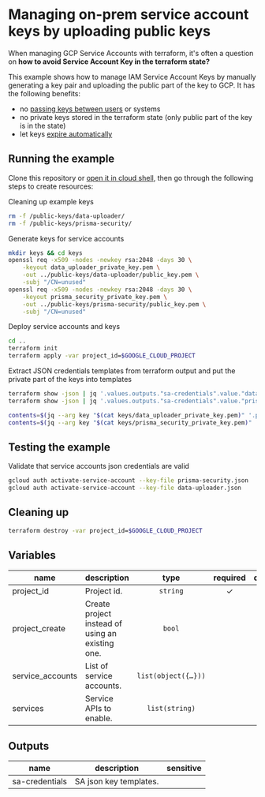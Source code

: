 # Managing on-prem service account keys by uploading public keys

When managing GCP Service Accounts with terraform, it's often a question on **how to avoid Service Account Key in the terraform state?**

This example shows how to manage IAM Service Account Keys by manually generating a key pair and uploading the public part of the key to GCP. It has the following benefits:

 - no [passing keys between users](https://cloud.google.com/iam/docs/best-practices-for-managing-service-account-keys#pass-between-users) or systems
 - no private keys stored in the terraform state (only public part of the key is in the state)
 - let keys [expire automatically](https://cloud.google.com/iam/docs/best-practices-for-managing-service-account-keys#key-expiryhaving)


## Running the example 

Clone this repository or [open it in cloud shell](https://ssh.cloud.google.com/cloudshell/editor?cloudshell_git_repo=https%3A%2F%2Fgithub.com%2Fterraform-google-modules%2Fcloud-foundation-fabric&cloudshell_print=cloud-shell-readme.txt&cloudshell_working_dir=cloud-operations%2Fonprem-sa-key-management&cloudshell_open_in_editor=cloudshell_open%2Fcloud-foundation-fabric%2Fcloud-operations%2Fonprem-sa-key-management%2Fvariables.tf), then go through the following steps to create resources:

Cleaning up example keys
```bash
rm -f /public-keys/data-uploader/
rm -f /public-keys/prisma-security/
```

Generate keys for service accounts
```bash
mkdir keys && cd keys
openssl req -x509 -nodes -newkey rsa:2048 -days 30 \
    -keyout data_uploader_private_key.pem \
    -out ../public-keys/data-uploader/public_key.pem \
    -subj "/CN=unused"
openssl req -x509 -nodes -newkey rsa:2048 -days 30 \
    -keyout prisma_security_private_key.pem \
    -out ../public-keys/prisma-security/public_key.pem \
    -subj "/CN=unused"
```

Deploy service accounts and keys
```bash
cd ..
terraform init
terraform apply -var project_id=$GOOGLE_CLOUD_PROJECT

```

Extract JSON credentials templates from terraform output and put the private part of the keys into templates
```bash
terraform show -json | jq '.values.outputs."sa-credentials".value."data-uploader"."public_key.pem" | fromjson' > data-uploader.json
terraform show -json | jq '.values.outputs."sa-credentials".value."prisma-security"."public_key.pem" | fromjson' > prisma-security.json

contents=$(jq --arg key "$(cat keys/data_uploader_private_key.pem)" '.private_key=$key' data-uploader.json) && echo "$contents" > data-uploader.json
contents=$(jq --arg key "$(cat keys/prisma_security_private_key.pem)" '.private_key=$key' prisma-security.json) && echo "$contents" > prisma-security.json
```

## Testing the example 
Validate that service accounts json credentials are valid
```bash
gcloud auth activate-service-account --key-file prisma-security.json
gcloud auth activate-service-account --key-file data-uploader.json
```

## Cleaning up
```bash
terraform destroy -var project_id=$GOOGLE_CLOUD_PROJECT
```


<!-- BEGIN TFDOC -->

## Variables

| name | description | type | required | default |
|---|---|:---:|:---:|:---:|
| project_id | Project id. | <code>string</code> | ✓ |  |
| project_create | Create project instead of using an existing one. | <code>bool</code> |  | <code>false</code> |
| service_accounts | List of service accounts. | <code title="list&#40;object&#40;&#123;&#10;  name              &#61; string&#10;  iam_project_roles &#61; list&#40;string&#41;&#10;  public_keys_path  &#61; string&#10;&#125;&#41;&#41;">list&#40;object&#40;&#123;&#8230;&#125;&#41;&#41;</code> |  | <code title="&#91;&#10;  &#123;&#10;    name &#61; &#34;data-uploader&#34;&#10;    iam_project_roles &#61; &#91;&#10;      &#34;roles&#47;bigquery.dataOwner&#34;,&#10;      &#34;roles&#47;bigquery.jobUser&#34;,&#10;      &#34;roles&#47;storage.objectAdmin&#34;&#10;    &#93;&#10;    public_keys_path &#61; &#34;public-keys&#47;data-uploader&#47;&#34;&#10;  &#125;,&#10;  &#123;&#10;    name &#61; &#34;prisma-security&#34;&#10;    iam_project_roles &#61; &#91;&#10;      &#34;roles&#47;iam.securityReviewer&#34;&#10;    &#93;&#10;    public_keys_path &#61; &#34;public-keys&#47;prisma-security&#47;&#34;&#10;  &#125;,&#10;&#93;">&#91;&#8230;&#93;</code> |
| services | Service APIs to enable. | <code>list&#40;string&#41;</code> |  | <code>&#91;&#93;</code> |

## Outputs

| name | description | sensitive |
|---|---|:---:|
| sa-credentials | SA json key templates. |  |

<!-- END TFDOC -->


